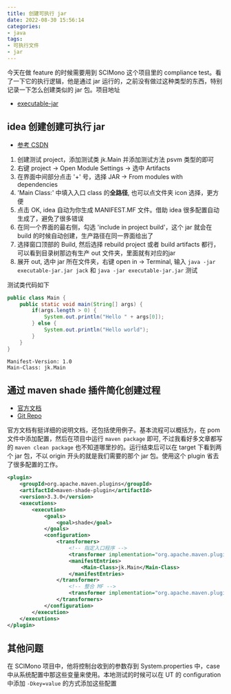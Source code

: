 ```yaml
---
title: 创建可执行 jar
date: 2022-08-30 15:56:14
categories:
- java
tags:
- 可执行文件
- jar
---
```


今天在做 feature 的时候需要用到 SCIMono 这个项目里的 compliance test。看了一下它的执行逻辑，他是通过 jar 运行的，之前没有做过这种类型的东西，特别记录一下怎么创建类似的 jar 包。项目地址

* [executable-jar](https://github.com/jack-zheng/executable-jar)

## idea 创建创建可执行 jar

* [参考 CSDN](https://blog.csdn.net/ouyang111222/article/details/73105086) 

1. 创建测试 project，添加测试类 jk.Main 并添加测试方法 psvm 类型的即可
2. 右键 project -> Open Module Settings -> 选中 Artifacts
3. 在界面中间部分点击 '+' 号，选择 JAR -> From modules with dependencies
4. 'Main Class:' 中填入入口 class 的**全路径**, 也可以点文件夹 icon 选择，更方便
5. 点击 OK, idea 自动为你生成 MANIFEST.MF 文件。借助 idea 很多配置自动生成了，避免了很多错误
6. 在同一个界面的最右侧，勾选 'include in project build'，这个 jar 就会在 build 的时候自动创建，生产路径在同一界面给出了
7. 选择窗口顶部的 Build, 然后选择 rebuild project 或者 build artifacts 都行，可以看到目录树那边有生产 out 文件夹，里面就有对应的jar
8. 展开 out, 选中 jar 所在文件夹，右键 open in -> Terminal, 输入 `java -jar executable-jar.jar jack` 和 `java -jar executable-jar.jar` 测试

测试类代码如下

```java
public class Main {
    public static void main(String[] args) {
        if(args.length > 0) {
            System.out.println("Hello " + args[0]);
        } else {
            System.out.println("Hello world");
        }
    }
}
```

```MANIFEST.MF
Manifest-Version: 1.0
Main-Class: jk.Main
```

## 通过 maven shade 插件简化创建过程

* [官方文档](https://maven.apache.org/plugins/maven-shade-plugin/)
* [Git Repo](https://github.com/apache/maven-shade-plugin)

官方文档有挺详细的说明文档，还包括使用例子。基本流程可以概括为，在 pom 文件中添加配置，然后在项目中运行 `maven package` 即可, 不过我看好多文章都写的 `maven clean package` 也不知道哪里抄的。运行结束后可以在 target 下看到两个 jar 包，不以 origin 开头的就是我们需要的那个 jar 包。使用这个 plugin 省去了很多配置的工作。

```xml
<plugin>
    <groupId>org.apache.maven.plugins</groupId>
    <artifactId>maven-shade-plugin</artifactId>
    <version>3.3.0</version>
    <executions>
        <execution>
            <goals>
                <goal>shade</goal>
            </goals>
            <configuration>
                <transformers>
                    <!-- 指定入口程序 -->
                    <transformer implementation="org.apache.maven.plugins.shade.resource.ManifestResourceTransformer">
                    <manifestEntries>
                        <Main-Class>jk.Main</Main-Class>
                    </manifestEntries>
                </transformer>
                    <!-- 整合 MF -->
                    <transformer implementation="org.apache.maven.plugins.shade.resource.ServicesResourceTransformer"/>
                </transformers>
            </configuration>
        </execution>
    </executions>
</plugin>
```

## 其他问题

在 SCIMono 项目中，他将控制台收到的参数存到 System.properties 中，case 中从系统配置中那这些变量来使用。本地测试的时候可以在 UT 的 configuration 中添加 `-Dkey=value` 的方式添加这些配置
